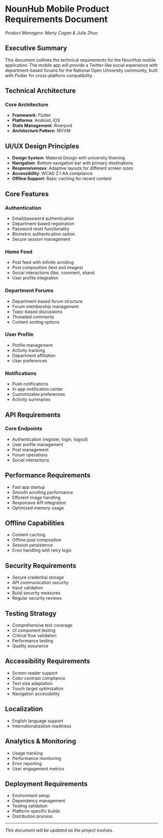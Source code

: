 # NounHub Mobile Product Requirements Document

*Product Managers: Marty Cagan & Julie Zhuo*

## Executive Summary

This document outlines the technical requirements for the NounHub mobile application. The mobile app will provide a Twitter-like social experience with department-based forums for the National Open University community, built with Flutter for cross-platform compatibility.

## Technical Architecture

### Core Architecture
- **Framework**: Flutter
- **Platforms**: Android, iOS
- **State Management**: Riverpod
- **Architecture Pattern**: MVVM

## UI/UX Design Principles

- **Design System**: Material Design with university theming
- **Navigation**: Bottom navigation bar with primary destinations
- **Responsiveness**: Adaptive layouts for different screen sizes
- **Accessibility**: WCAG 2.1 AA compliance
- **Offline Support**: Basic caching for recent content

## Core Features

### Authentication
- Email/password authentication
- Department-based registration
- Password reset functionality
- Biometric authentication option
- Secure session management

### Home Feed
- Post feed with infinite scrolling
- Post composition (text and images)
- Social interactions (like, comment, share)
- User profile integration

### Department Forums
- Department-based forum structure
- Forum membership management
- Topic-based discussions
- Threaded comments
- Content sorting options

### User Profile
- Profile management
- Activity tracking
- Department affiliation
- User preferences

### Notifications
- Push notifications
- In-app notification center
- Customizable preferences
- Activity summaries

## API Requirements

### Core Endpoints
- Authentication (register, login, logout)
- User profile management
- Post management
- Forum operations
- Social interactions

## Performance Requirements

- Fast app startup
- Smooth scrolling performance
- Efficient image handling
- Responsive API integration
- Optimized memory usage

## Offline Capabilities

- Content caching
- Offline post composition
- Session persistence
- Error handling with retry logic

## Security Requirements

- Secure credential storage
- API communication security
- Input validation
- Build security measures
- Regular security reviews

## Testing Strategy

- Comprehensive test coverage
- UI component testing
- Critical flow validation
- Performance testing
- Quality assurance

## Accessibility Requirements

- Screen reader support
- Color contrast compliance
- Text size adaptation
- Touch target optimization
- Navigation accessibility

## Localization

- English language support
- Internationalization readiness

## Analytics & Monitoring

- Usage tracking
- Performance monitoring
- Error reporting
- User engagement metrics

## Deployment Requirements

- Environment setup
- Dependency management
- Testing validation
- Platform-specific builds
- Distribution process

---

*This document will be updated as the project evolves.*